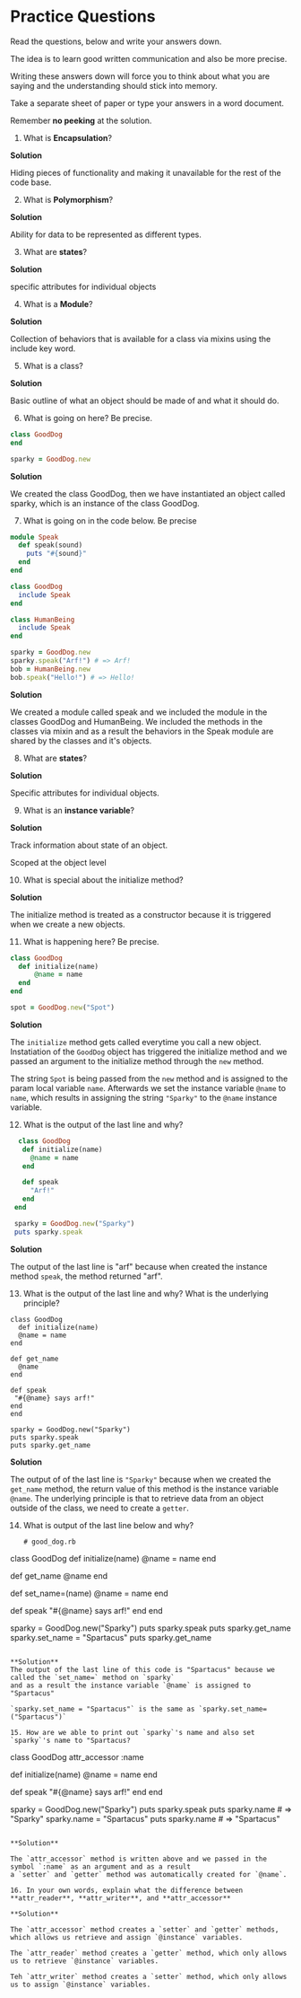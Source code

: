 <h1>Practice Questions</h1>

Read the questions, below and write your answers down.

The idea is to learn good written communication and
also be more precise.

Writing these answers down will force you to think about
what you are saying and the understanding should stick into 
memory.  

Take a separate sheet of paper or type your answers in a word 
document.  

Remember **no peeking** at the solution.


1. What is **Encapsulation**?

  **Solution** 

  Hiding pieces of functionality and making it unavailable for the rest of the code base.

2. What is **Polymorphism**?

  **Solution** 

  Ability for data to be represented as different types.

3. What are **states**?

  **Solution** 

  specific attributes for individual objects

4. What is a **Module**?

  **Solution** 

  Collection of behaviors that is available for a class via mixins using the include key word.

5. What is a class?

  **Solution**

  Basic outline of what an object should be made of and what it should do.

6. What is going on here? Be precise.

  ```Ruby
  class GoodDog
  end

  sparky = GoodDog.new
  ```

  **Solution**

  We created the class GoodDog, then we have instantiated an object called sparky, 
  which is an instance of the class GoodDog.  

7.  What is going on in the code below.  Be precise

  ```Ruby
  module Speak
    def speak(sound)
      puts "#{sound}"
    end
  end

  class GoodDog
    include Speak
  end

  class HumanBeing
    include Speak
  end

  sparky = GoodDog.new
  sparky.speak("Arf!") # => Arf!
  bob = HumanBeing.new
  bob.speak("Hello!") # => Hello!
  ```
  **Solution**

  We created a module called speak and we included the module in the classes GoodDog and HumanBeing. 
  We included the methods in the classes via mixin and as a result the behaviors in the Speak module 
  are shared by the classes and it's objects.

8. What are **states**?

  **Solution**

  Specific attributes for individual objects.

9. What is an **instance variable**?

  **Solution**

  Track information about state of an object.

  Scoped at the object level

10.  What is special about the initialize method?

  **Solution**

  The initialize method is treated as a constructor because it is triggered when we create a new objects.

11. What is happening here? Be precise.

  ```Ruby
  class GoodDog
    def initialize(name)
        @name = name
    end
  end

  spot = GoodDog.new("Spot")
  ```

  **Solution**
  
   The `initialize` method gets called everytime you call a new object.  Instatiation of the `GoodDog` object has triggered the 
   initialize method and we passed an argument to the initialize method through the `new` method.
   
   The string `Spot` is being passed from the `new` method and is assigned to the param local variable `name`.  Afterwards we set the instance variable `@name` to `name`, which results in assigning the string `"Sparky"` to the `@name` instance variable.
   
12. What is the output of the last line and why?
  
 ```Ruby
   class GoodDog
    def initialize(name)
      @name = name
    end

    def speak
      "Arf!"
    end
  end

  sparky = GoodDog.new("Sparky")
  puts sparky.speak
  ```
  **Solution**

  The output of the last line is "arf" because when created the instance method `speak`, the method
  returned "arf".
  
13. What is the output of the last line and why?  What is the underlying principle?
  
   ```
   class GoodDog
     def initialize(name)
     @name = name
   end

   def get_name
     @name
   end

   def speak
    "#{@name} says arf!"
   end
  end

  sparky = GoodDog.new("Sparky")
  puts sparky.speak
  puts sparky.get_name 
  ```
  
  **Solution**
  
  The output of of the last line is `"Sparky"` because when we created the `get_name` method, the return value of this method is 
  the instance variable `@name`.  The underlying principle is that to retrieve data from an object outside of the class, we need
  to create a `getter`.
 
14. What is output of the last line below and why?   
    ```
    # good_dog.rb

   class GoodDog
    def initialize(name)
    @name = name
   end

   def get_name
     @name
   end

   def set_name=(name)
     @name = name
   end

   def speak
    "#{@name} says arf!"
   end
  end

  sparky = GoodDog.new("Sparky")
  puts sparky.speak
  puts sparky.get_name
  sparky.set_name = "Spartacus"
  puts sparky.get_name
  ```
  
  **Solution**
  The output of the last line of this code is "Spartacus" because we called the `set_name=` method on `sparky`
  and as a result the instance variable `@name` is assigned to "Spartacus" 
  
  `sparky.set_name = "Spartacus"` is the same as `sparky.set_name=("Spartacus")`
  
15. How are we able to print out `sparky`'s name and also set `sparky`'s name to "Spartacus?
  ```
  class GoodDog
  attr_accessor :name

  def initialize(name)
    @name = name
  end

  def speak
    "#{@name} says arf!"
  end
 end

 sparky = GoodDog.new("Sparky")
 puts sparky.speak
 puts sparky.name            # => "Sparky"
 sparky.name = "Spartacus"
 puts sparky.name            # => "Spartacus"
 ```

**Solution**

 The `attr_accessor` method is written above and we passed in the symbol `:name` as an argument and as a result
 a `setter` and `getter` method was automatically created for `@name`.  

16. In your own words, explain what the difference between **attr_reader**, **attr_writer**, and **attr_accessor**

**Solution**

The `attr_accessor` method creates a `setter` and `getter` methods, which allows us retrieve and assign `@instance` variables.

The `attr_reader` method creates a `getter` method, which only allows us to retrieve `@instance` variables.

Teh `attr_writer` method creates a `setter` method, which only allows us to assign `@instance` variables.


